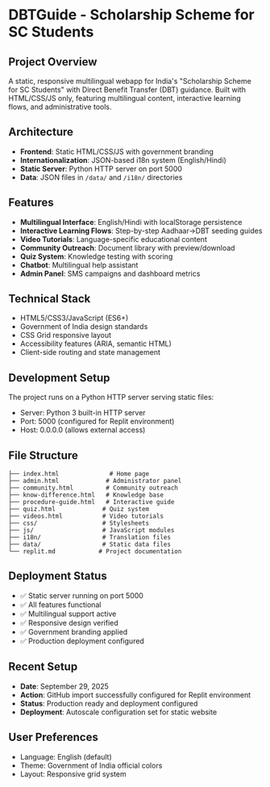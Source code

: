 # DBTGuide - Scholarship Scheme for SC Students

## Project Overview
A static, responsive multilingual webapp for India's "Scholarship Scheme for SC Students" with Direct Benefit Transfer (DBT) guidance. Built with HTML/CSS/JS only, featuring multilingual content, interactive learning flows, and administrative tools.

## Architecture
- **Frontend**: Static HTML/CSS/JS with government branding
- **Internationalization**: JSON-based i18n system (English/Hindi)
- **Static Server**: Python HTTP server on port 5000
- **Data**: JSON files in `/data/` and `/i18n/` directories

## Features
- **Multilingual Interface**: English/Hindi with localStorage persistence
- **Interactive Learning Flows**: Step-by-step Aadhaar→DBT seeding guides
- **Video Tutorials**: Language-specific educational content
- **Community Outreach**: Document library with preview/download
- **Quiz System**: Knowledge testing with scoring
- **Chatbot**: Multilingual help assistant
- **Admin Panel**: SMS campaigns and dashboard metrics

## Technical Stack
- HTML5/CSS3/JavaScript (ES6+)
- Government of India design standards
- CSS Grid responsive layout
- Accessibility features (ARIA, semantic HTML)
- Client-side routing and state management

## Development Setup
The project runs on a Python HTTP server serving static files:
- Server: Python 3 built-in HTTP server
- Port: 5000 (configured for Replit environment)
- Host: 0.0.0.0 (allows external access)

## File Structure
```
├── index.html              # Home page
├── admin.html             # Administrator panel
├── community.html         # Community outreach
├── know-difference.html   # Knowledge base
├── procedure-guide.html   # Interactive guide
├── quiz.html             # Quiz system
├── videos.html           # Video tutorials
├── css/                  # Stylesheets
├── js/                   # JavaScript modules
├── i18n/                 # Translation files
├── data/                 # Static data files
└── replit.md            # Project documentation
```

## Deployment Status
- ✅ Static server running on port 5000
- ✅ All features functional
- ✅ Multilingual support active
- ✅ Responsive design verified
- ✅ Government branding applied
- ✅ Production deployment configured

## Recent Setup
- **Date**: September 29, 2025
- **Action**: GitHub import successfully configured for Replit environment
- **Status**: Production ready and deployment configured
- **Deployment**: Autoscale configuration set for static website

## User Preferences
- Language: English (default)
- Theme: Government of India official colors
- Layout: Responsive grid system